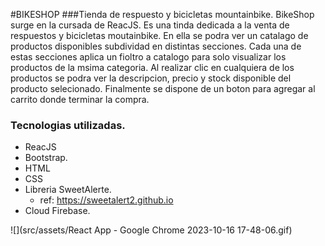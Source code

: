 #BIKESHOP 
###Tienda de respuesto y bicicletas mountainbike.
BikeShop surge en la cursada de ReacJS. Es una tinda dedicada a la venta de respuestos y bicicletas moutainbike. En ella se podra ver un catalago de productos disponibles subdividad en distintas secciones. Cada una de estas secciones aplica un fioltro a catalogo para solo visualizar los productos de la msima categoria. Al realizar clic en cualquiera de los productos se podra ver la descripcion, precio y stock disponible del producto selecionado. Finalmente se dispone de un boton para agregar al carrito donde terminar la compra.


### Tecnologias utilizadas.
- ReacJS
- Bootstrap.
- HTML
- CSS
-  Libreria SweetAlerte.
	- ref: https://sweetalert2.github.io
- Cloud Firebase.

![](src/assets/React App - Google Chrome 2023-10-16 17-48-06.gif)
